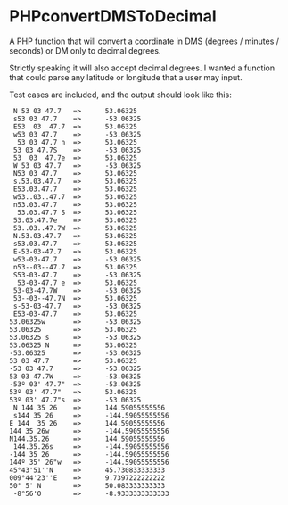 # PHPconvertDMSToDecimal
A PHP function that will convert a coordinate in DMS (degrees / minutes / seconds) or DM only to decimal degrees.

Strictly speaking it will also accept decimal degrees.  I wanted a function that could parse any latitude or longitude that a user may input.

Test cases are included, and the output should look like this:

```
 N 53 03 47.7   =>      53.06325
 s53 03 47.7    =>      -53.06325
 E53  03  47.7  =>      53.06325
 w53 03 47.7    =>      -53.06325
  53 03 47.7 n  =>      53.06325
 53 03 47.7S    =>      -53.06325
 53  03  47.7e  =>      53.06325
 W 53 03 47.7   =>      -53.06325
 N53 03 47.7    =>      53.06325
 s.53.03.47.7   =>      53.06325
 E53.03.47.7    =>      53.06325
 w53..03..47.7  =>      53.06325
 n53.03.47.7    =>      53.06325
  53.03.47.7 S  =>      53.06325
 53.03.47.7e    =>      53.06325
 53..03..47.7W  =>      53.06325
 N.53.03.47.7   =>      53.06325
 s53.03.47.7    =>      53.06325
 E-53-03-47.7   =>      53.06325
 w53-03-47.7    =>      -53.06325
 n53--03--47.7  =>      53.06325
 S53-03-47.7    =>      -53.06325
  53-03-47.7 e  =>      53.06325
 53-03-47.7W    =>      -53.06325
 53--03--47.7N  =>      53.06325
 s-53-03-47.7   =>      -53.06325
 E53-03-47.7    =>      53.06325
53.06325w       =>      -53.06325
53.06325        =>      53.06325
53.06325 s      =>      -53.06325
53.06325 N      =>      53.06325
-53.06325       =>      -53.06325
53 03 47.7      =>      53.06325
-53 03 47.7     =>      -53.06325
53 03 47.7W     =>      -53.06325
-53º 03' 47.7"  =>      -53.06325
53º 03' 47.7"   =>      53.06325
53º 03' 47.7"s  =>      -53.06325
 N 144 35 26    =>      144.59055555556
 s144 35 26     =>      -144.59055555556
E 144  35 26    =>      144.59055555556
144 35 26w      =>      -144.59055555556
N144.35.26      =>      144.59055555556
 144.35.26s     =>      -144.59055555556
-144 35 26      =>      -144.59055555556
144º 35' 26"w   =>      -144.59055555556
45°43'51''N		=>		45.730833333333
009°44'23''E	=>		9.7397222222222
50° 5' N		=>		50.083333333333
 -8°56'O		=>		-8.9333333333333
```
